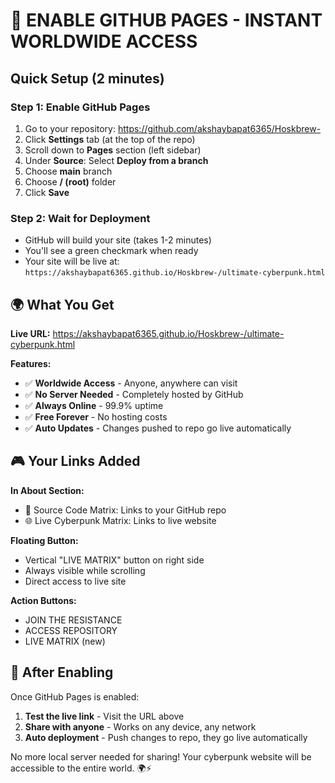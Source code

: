 # 🚀 ENABLE GITHUB PAGES - INSTANT WORLDWIDE ACCESS

## Quick Setup (2 minutes)

### Step 1: Enable GitHub Pages
1. Go to your repository: https://github.com/akshaybapat6365/Hoskbrew-
2. Click **Settings** tab (at the top of the repo)
3. Scroll down to **Pages** section (left sidebar)
4. Under **Source**: Select **Deploy from a branch**
5. Choose **main** branch
6. Choose **/ (root)** folder
7. Click **Save**

### Step 2: Wait for Deployment
- GitHub will build your site (takes 1-2 minutes)
- You'll see a green checkmark when ready
- Your site will be live at: `https://akshaybapat6365.github.io/Hoskbrew-/ultimate-cyberpunk.html`

## 🌍 What You Get

**Live URL:** https://akshaybapat6365.github.io/Hoskbrew-/ultimate-cyberpunk.html

**Features:**
- ✅ **Worldwide Access** - Anyone, anywhere can visit
- ✅ **No Server Needed** - Completely hosted by GitHub
- ✅ **Always Online** - 99.9% uptime
- ✅ **Free Forever** - No hosting costs
- ✅ **Auto Updates** - Changes pushed to repo go live automatically

## 🎮 Your Links Added

**In About Section:**
- 🔗 Source Code Matrix: Links to your GitHub repo
- 🌐 Live Cyberpunk Matrix: Links to live website

**Floating Button:**
- Vertical "LIVE MATRIX" button on right side
- Always visible while scrolling
- Direct access to live site

**Action Buttons:**
- JOIN THE RESISTANCE
- ACCESS REPOSITORY  
- LIVE MATRIX (new)

## 🔧 After Enabling

Once GitHub Pages is enabled:
1. **Test the live link** - Visit the URL above
2. **Share with anyone** - Works on any device, any network
3. **Auto deployment** - Push changes to repo, they go live automatically

No more local server needed for sharing! Your cyberpunk website will be accessible to the entire world. 🌍⚡